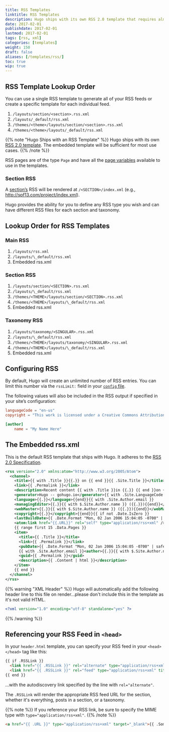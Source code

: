 ```yaml
---
title: RSS Templates
linktitle: RSS Templates
description: Hugo ships with its own RSS 2.0 template that requires almost no configuration, or you can create your own RSS templates.
date: 2017-02-01
publishdate: 2017-02-01
lastmod: 2017-02-01
tags: [rss, xml]
categories: [templates]
weight: 150
draft: false
aliases: [/templates/rss/]
toc: true
wip: true
---
```


## RSS Template Lookup Order

You can use a single RSS template to generate all of your RSS feeds or create a specific template for each individual feed.

1. `/layouts/section/<section>.rss.xml`
2. `/layouts/_default/rss.xml`
3. `/themes/<theme>/layouts/section/<section>.rss.xml`
4. `/themes/<theme>/layouts/_default/rss.xml`

{{% note "Hugo Ships with an RSS Template" %}}
Hugo ships with its own [RSS 2.0 template](#the-embedded-rss-xml). The embedded template will be sufficient for most use cases.
{{% /note %}}

RSS pages are of the type `Page` and have all the [page variables](/layout/variables/) available to use in the templates.

### Section RSS

A [section’s][section] RSS will be rendered at `/<SECTION>/index.xml` (e.g., http://spf13.com/project/index.xml).

Hugo provides the ability for you to define any RSS type you wish and can have different RSS files for each section and taxonomy.

## Lookup Order for RSS Templates

### Main RSS

1. `/layouts/rss.xml`
2. `/layouts/\_default/rss.xml`
3.  Embedded rss.xml

### Section RSS

1. `/layouts/section/<SECTION>.rss.xml`
2. `/layouts/\_default/rss.xml`
3. `/themes/<THEME>/layouts/section/<SECTION>.rss.xml`
4. `/themes/<THEME>/layouts/\_default/rss.xml`
5. Embedded rss.xml

### Taxonomy RSS

1. `/layouts/taxonomy/<SINGULAR>.rss.xml`
2. `/layouts/\_default/rss.xml`
3. `/themes/<THEME>/layouts/taxonomy/<SINGULAR>.rss.xml`
4. `/themes/<THEME>/layouts/\_default/rss.xml`
5. Embedded rss.xml

## Configuring RSS

By default, Hugo will create an unlimited number of RSS entries. You can limit this number via the `rssLimit:` field in your [`config` file](/getting-started/configuration).

The following values will also be included in the RSS output if specified in your site’s configuration:

```toml
languageCode = "en-us"
copyright = "This work is licensed under a Creative Commons Attribution-ShareAlike 4.0 International License."

[author]
    name = "My Name Here"
```

## The Embedded rss.xml

This is the default RSS template that ships with Hugo. It adheres to the [RSS 2.0 Specification][RSS 2.0].

```xml
<rss version="2.0" xmlns:atom="http://www.w3.org/2005/Atom">
  <channel>
    <title>{{ with .Title }}{{.}} on {{ end }}{{ .Site.Title }}</title>
    <link>{{ .Permalink }}</link>
    <description>Recent content {{ with .Title }}in {{.}} {{ end }}on {{ .Site.Title }}</description>
    <generator>Hugo -- gohugo.io</generator>{{ with .Site.LanguageCode }}
    <language>{{.}}</language>{{end}}{{ with .Site.Author.email }}
    <managingEditor>{{.}}{{ with $.Site.Author.name }} ({{.}}){{end}}</managingEditor>{{end}}{{ with .Site.Author.email }}
    <webMaster>{{.}}{{ with $.Site.Author.name }} ({{.}}){{end}}</webMaster>{{end}}{{ with .Site.Copyright }}
    <copyright>{{.}}</copyright>{{end}}{{ if not .Date.IsZero }}
    <lastBuildDate>{{ .Date.Format "Mon, 02 Jan 2006 15:04:05 -0700" | safeHTML }}</lastBuildDate>{{ end }}
    <atom:link href="{{.URL}}" rel="self" type="application/rss+xml" />
    {{ range first 15 .Data.Pages }}
    <item>
      <title>{{ .Title }}</title>
      <link>{{ .Permalink }}</link>
      <pubDate>{{ .Date.Format "Mon, 02 Jan 2006 15:04:05 -0700" | safeHTML }}</pubDate>
      {{ with .Site.Author.email }}<author>{{.}}{{ with $.Site.Author.name }} ({{.}}){{end}}</author>{{end}}
      <guid>{{ .Permalink }}</guid>
      <description>{{ .Content | html }}</description>
    </item>
    {{ end }}
  </channel>
</rss>
```

{{% warning "XML Header" %}}
Hugo will automatically add the following header line to this file on render…please don't include this in the template as it's not valid HTML.
```xml
<?xml version="1.0" encoding="utf-8" standalone="yes" ?>
```
{{% /warning %}}

## Referencing your RSS Feed in `<head>`

In your `header.html` template, you can specify your RSS feed in your `<head></head>` tag like this:

```html
{{ if .RSSLink }}
  <link href="{{ .RSSLink }}" rel="alternate" type="application/rss+xml" title="{{ .Site.Title }}" />
  <link href="{{ .RSSLink }}" rel="feed" type="application/rss+xml" title="{{ .Site.Title }}" />
{{ end }}
```

...with the autodiscovery link specified by the line with `rel="alternate"`.

The `.RSSLink` will render the appropriate RSS feed URL for the section, whether it's everything, posts in a section, or a taxonomy.

{{% note %}}
If you reference your RSS link, be sure to specify the MIME type with `type="application/rss+xml"`.
{{% /note %}}

```html
<a href="{{ .URL }}" type="application/rss+xml" target="_blank">{{ .SomeText }}</a>
```

[config]: /getting-started/configuration/
[embedded]: #the-embedded-rss-xml
[RSS 2.0]: http://cyber.law.harvard.edu/rss/rss.html "RSS 2.0 Specification"
[section]: /content-management/sections/